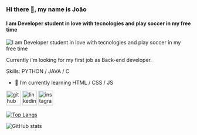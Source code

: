 
### Hi there 👋, my name is João
#### I am Developer student in love with tecnologies and play soccer in my free time
![I am Developer student in love with tecnologies and play soccer in my free time](https://arturssmirnovs.github.io/github-profile-readme-generator/images/banner.png)

Currently i'm looking for my first job as Back-end developer.

Skills: PYTHON / JAVA / C

- 🌱 I’m currently learning HTML / CSS / JS 


[<img src='https://cdn.jsdelivr.net/npm/simple-icons@3.0.1/icons/github.svg' alt='github' height='40'>](https://github.com/https://github.com/Joao-ale)  [<img src='https://cdn.jsdelivr.net/npm/simple-icons@3.0.1/icons/linkedin.svg' alt='linkedin' height='40'>](https://www.linkedin.com/in/https://www.linkedin.com/in/joão-alexandre-b23aa1190//)  [<img src='https://cdn.jsdelivr.net/npm/simple-icons@3.0.1/icons/instagram.svg' alt='instagram' height='40'>](https://www.instagram.com/https://www.instagram.com/_joaoalexandresilva//)  

[![Top Langs](https://github-readme-stats.vercel.app/api/top-langs/?username=https://github.com/Joao-ale)](https://github.com/anuraghazra/github-readme-stats)

![GitHub stats](https://github-readme-stats.vercel.app/api?username=https://github.com/Joao-ale&show_icons=true)  


<!--
**Joao-ale/Joao-Ale** is a ✨ _special_ ✨ repository because its `README.md` (this file) appears on your GitHub profile.

Here are some ideas to get you started:

- 🔭 I’m currently working on ...
- 🌱 I’m currently learning ...
- 👯 I’m looking to collaborate on ...
- 🤔 I’m looking for help with ...
- 💬 Ask me about ...
- 📫 How to reach me: ...
- 😄 Pronouns: ...
- ⚡ Fun fact: ...
-->
